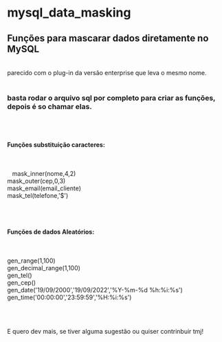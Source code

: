 # mysql_data_masking
<h2>Funções para mascarar dados diretamente no MySQL</h2><br>
parecido com o plug-in da versão enterprise que leva o mesmo nome.<br><br>

<h3>basta rodar o arquivo sql por completo para criar as funções, depois é so chamar elas.</h3><br><br>

<h4>Funções substituição caracteres:</h4><br>
     <p>&nbsp;&nbsp;&nbsp;mask_inner(nome,4,2)<br>
        mask_outer(cep,0,3) <br>
        mask_email(email_cliente) <br>
        mask_tel(telefone,'$')</p><br><br>
        
<h4>Funções de dados Aleatórios:</h4><br><p>
        gen_range(1,100) <br>
        gen_decimal_range(1,100) <br>
        gen_tel() <br>
        gen_cep()<br>
        gen_date('19/09/2000','19/09/2022','%Y-%m-%d %h:%i:%s')<br> 
        gen_time('00:00:00','23:59:59','%H:%i:%s')</p><br><br>
        
E quero dev mais, se tiver alguma sugestão ou quiser contrinbuir tmj!<br>


